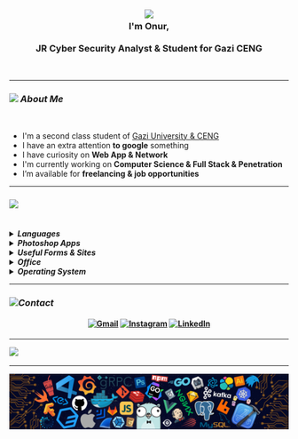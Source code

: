 <h3 align="center"><img src="https://media.giphy.com/media/zlPCvj372M31bncd5v/giphy.gif" width="150px"> <br>
I'm Onur, <br><br> JR Cyber Security Analyst & Student for Gazi CENG </h3>
<br>
<hr>
<h3><img src="https://media.giphy.com/media/HvekzBaREHxlEwvlOS/giphy.gif" width="45px"><i> About Me </i></h3><br>
<ul>
  <li>I'm a second class student of <a href="https://mf-bm.gazi.edu.tr/">Gazi University & CENG</a> </li>
  <li>I have an extra attention <b>to google</b> something </li>
  <li>I have curiosity on <strong>Web App & Network</strong> </li>
  <li>I'm currently working on <b>Computer Science & Full Stack & Penetration </b> </li>
  <li>I’m available for <b>freelancing & job opportunities</b> </li>
</ul>
<hr>
<h3><img src="https://media.giphy.com/media/qPTyrrtmmjbjZtmSJG/giphy.gif" width="125"></h3><br>
<details><summary><b><i>Languages</i></b></summary>
  <br>
  <h4 align="center">
    
  ![C](https://img.shields.io/badge/c-%2300599C.svg?style=for-the-badge&logo=c&logoColor=white)
  ![C#](https://img.shields.io/badge/c%23-%23239120.svg?style=for-the-badge&logo=c-sharp&logoColor=white)
  ![HTML5](https://img.shields.io/badge/html5-%23E34F26.svg?style=for-the-badge&logo=html5&logoColor=white)
  ![CSS](https://img.shields.io/badge/css3-%231572B6.svg?style=for-the-badge&logo=css3&logoColor=white)
  ![Java](https://img.shields.io/badge/java-%23ED8B00.svg?style=for-the-badge&logo=java&logoColor=white)
  ![Python](https://img.shields.io/badge/python-3670A0?style=for-the-badge&logo=python&logoColor=ffdd54)
  
    
  </h4>
  <br>
</details>

<details><summary><b><i>Photoshop Apps</i></b></summary>
  <br>
  <h4 align="center">
    
  ![Canva](https://img.shields.io/badge/Canva-%2300C4CC.svg?style=for-the-badge&logo=Canva&logoColor=white)
  ![Sketch](https://img.shields.io/badge/Sketch-FFB387?style=for-the-badge&logo=sketch&logoColor=black)
  
  </h4>
  <br>
</details>

<details><summary><b><i>Useful Forms & Sites</i></b></summary>
  <br>
  <h4 align="center">
    
  ![Stack Overflow](https://img.shields.io/badge/-Stackoverflow-FE7A16?style=for-the-badge&logo=stack-overflow&logoColor=white)
  ![Reddit](https://img.shields.io/badge/Reddit-%23FF4500.svg?style=for-the-badge&logo=Reddit&logoColor=white)
  ![Hackerrank](https://img.shields.io/badge/-Hackerrank-2EC866?style=for-the-badge&logo=HackerRank&logoColor=white)
  ![Codecademy](https://img.shields.io/badge/Codecademy-FFF0E5?style=for-the-badge&logo=codecademy&logoColor=1F243A)
  ![FreeCodeCamp](https://img.shields.io/badge/Freecodecamp-%23123.svg?&style=for-the-badge&logo=freecodecamp&logoColor=green)
  ![GeeksForGeeks](https://img.shields.io/badge/GeeksforGeeks-gray?style=for-the-badge&logo=geeksforgeeks&logoColor=35914c)
  ![Udemy](https://img.shields.io/badge/Udemy-A435F0?style=for-the-badge&logo=Udemy&logoColor=white)
  
    
  </h4>
  <br>
</details>

<details><summary><b><i>Office</i></b></summary>
  <br>
  <h4 align="center">
    
  ![Microsoft Access](https://img.shields.io/badge/Microsoft_Access-A4373A?style=for-the-badge&logo=microsoft-access&logoColor=white)
  ![Microsoft Excel](https://img.shields.io/badge/Microsoft_Excel-217346?style=for-the-badge&logo=microsoft-excel&logoColor=white)
  ![Microsoft Office](https://img.shields.io/badge/Microsoft_Office-D83B01?style=for-the-badge&logo=microsoft-office&logoColor=white)
  ![Microsoft PowerPoint](https://img.shields.io/badge/Microsoft_PowerPoint-B7472A?style=for-the-badge&logo=microsoft-powerpoint&logoColor=white)
  ![Microsoft Word](https://img.shields.io/badge/Microsoft_Word-2B579A?style=for-the-badge&logo=microsoft-word&logoColor=white)
  
  </h4>
  <br>
</details>

<details><summary><b><i>Operating System</i></b></summary>
  <br>
  <h4 align="center">
    
  ![Kali](https://img.shields.io/badge/Kali-268BEE?style=for-the-badge&logo=kalilinux&logoColor=white)
  ![Linux](https://img.shields.io/badge/Linux-FCC624?style=for-the-badge&logo=linux&logoColor=black)
  ![Ubuntu](https://img.shields.io/badge/Ubuntu-E95420?style=for-the-badge&logo=ubuntu&logoColor=white)
  ![Windows](https://img.shields.io/badge/Windows-0078D6?style=for-the-badge&logo=windows&logoColor=white)
  
  </h4>
  <br>
</details>

<hr>

<h3><img src="https://media.giphy.com/media/H7a4nMx9Zdhvm2HySH/giphy.gif" width="50px"><i><b>Contact</b></i></h3>
<h4 align="center">
  
  <a href="mailto:onur_arikan2002@hotmail.com" target="_blank">![Gmail](https://img.shields.io/badge/mail-D14836?style=for-the-badge&logo=gmail&logoColor=white&labelColor=red&color=red)</a>
  <a href="https://www.instagram.com/onur.arikann/" target="_blank">![Instagram](https://img.shields.io/badge/Instagram-%23E4405F.svg?style=for-the-badge&logo=Instagram&logoColor=white)</a>
  <a href="https://www.linkedin.com/in/onur-ar%C4%B1kan-42aa70254/" target="_blank">![LinkedIn](https://img.shields.io/badge/Linkedin-%230077B5.svg?style=for-the-badge&logo=linkedin&logoColor=white)</a>
</h4>
<hr>
<p>
  
  ![](https://komarev.com/ghpvc/?username=10onru&color=blue&style=for-the-badge&label=Visitors)
</p>
<hr>
<p><img src="https://raw.githubusercontent.com/KevinPatel04/KevinPatel04/master/header.png"></p>
